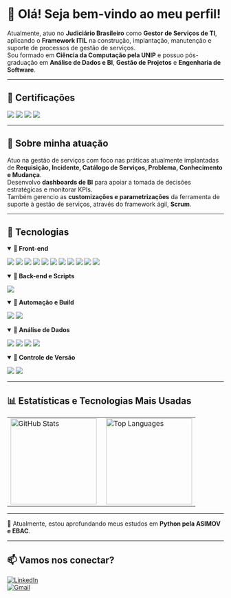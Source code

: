 # 👋 Olá! Seja bem-vindo ao meu perfil!

Atualmente, atuo no **Judiciário Brasileiro** como **Gestor de Serviços de TI**, aplicando o **Framework ITIL** na construção, implantação, manutenção e suporte de processos de gestão de serviços.  
Sou formado em **Ciência da Computação pela UNIP** e possuo pós-graduação em **Análise de Dados e BI**, **Gestão de Projetos** e **Engenharia de Software**.

---

## 📌 Certificações

<p>
  <img src="https://img.shields.io/badge/ITIL%20V3-Foundation-blue" />
  <img src="https://img.shields.io/badge/ITIL%20V3-OSA-blue" />
  <img src="https://img.shields.io/badge/CTFL-Certified%20Tester-orange" />
  <img src="https://img.shields.io/badge/Scrum-Master-green" />
</p>

---

## 💼 Sobre minha atuação

Atuo na gestão de serviços com foco nas práticas atualmente implantadas de **Requisição, Incidente, Catálogo de Serviços, Problema, Conhecimento e Mudança**.  
Desenvolvo **dashboards de BI** para apoiar a tomada de decisões estratégicas e monitorar KPIs.  
Também gerencio as **customizações e parametrizações** da ferramenta de suporte à gestão de serviços, através do framework ágil, **Scrum**.

---

## 🚀 Tecnologias

<details open>
<summary><strong>🔹 Front-end</strong></summary>

<p>
  <img src="https://img.shields.io/badge/CSS3-%231572B6.svg?style=flat&logo=css3&logoColor=white" />
  <img src="https://img.shields.io/badge/JavaScript-%23F7DF1E.svg?style=flat&logo=javascript&logoColor=black" />
  <img src="https://img.shields.io/badge/ES6+-yellow?style=flat&logo=javascript&logoColor=black" />
  <img src="https://img.shields.io/badge/TypeScript-%23007ACC.svg?style=flat&logo=typescript&logoColor=white" />
  <img src="https://img.shields.io/badge/React-%2361DAFB.svg?style=flat&logo=react&logoColor=black" />
  <img src="https://img.shields.io/badge/Vue.js-%234FC08D.svg?style=flat&logo=vuedotjs&logoColor=white" />
  <img src="https://img.shields.io/badge/jQuery-%230769AD.svg?style=flat&logo=jquery&logoColor=white" />
  <img src="https://img.shields.io/badge/Bootstrap-%23563D7C.svg?style=flat&logo=bootstrap&logoColor=white" />
  <img src="https://img.shields.io/badge/Ajax-%23007396.svg?style=flat&logo=ajax&logoColor=white" />
  <img src="https://img.shields.io/badge/SASS-%23CC6699.svg?style=flat&logo=sass&logoColor=white" />
  <img src="https://img.shields.io/badge/LESS-%231D365D.svg?style=flat&logo=less&logoColor=white" />
</p>
</details>

<details open>
<summary><strong>🔹 Back-end e Scripts</strong></summary>

<p>
  <img src="https://img.shields.io/badge/Python-%233776AB.svg?style=flat&logo=python&logoColor=white" />
</p>
</details>

<details open>
<summary><strong>🔹 Automação e Build</strong></summary>

<p>
  <img src="https://img.shields.io/badge/Gulp-%23CF4647.svg?style=flat&logo=gulp&logoColor=white" />
  <img src="https://img.shields.io/badge/Grunt-%23FAA918.svg?style=flat&logo=grunt&logoColor=black" />
</p>
</details>

<details open>
<summary><strong>🔹 Análise de Dados</strong></summary>

<p>
  <img src="https://img.shields.io/badge/Oracle%20Analytics-%23F80000.svg?style=flat&logo=oracle&logoColor=white" />
  <img src="https://img.shields.io/badge/Google%20Data%20Studio-%234285F4.svg?style=flat&logo=googleanalytics&logoColor=white" />
  <img src="https://img.shields.io/badge/Power%20BI-%23F2C811.svg?style=flat&logo=powerbi&logoColor=black" />
  <img src="https://img.shields.io/badge/Tableau-%23E97627.svg?style=flat&logo=tableau&logoColor=white" />
</p>
</details>

<details open>
<summary><strong>🔹 Controle de Versão</strong></summary>

<p>
  <img src="https://img.shields.io/badge/Git-%23F05033.svg?style=flat&logo=git&logoColor=white" />
  <img src="https://img.shields.io/badge/GitHub-%23121011.svg?style=flat&logo=github&logoColor=white" />
</p>
</details>

---

## 📊 Estatísticas e Tecnologias Mais Usadas

<table>
  <tr>
    <td>
      <img 
        align="left" 
        alt="GitHub Stats" 
        height="200" 
        src="https://github-readme-stats.vercel.app/api?username=diegofelipesoares&show_icons=true&theme=tokyonight&include_all_commits=true&locale=pt-br" 
      />
    </td>
    <td>
      <img 
        align="right" 
        alt="Top Languages" 
        height="200" 
        src="https://github-readme-stats.vercel.app/api/top-langs/?username=diegofelipesoares&layout=compact&theme=tokyonight&custom_title=Tecnologias" 
      />
    </td>
  </tr>
</table>

---

📘 Atualmente, estou aprofundando meus estudos em **Python pela ASIMOV e EBAC**.

---

## 📫 Vamos nos conectar?

[![LinkedIn](https://img.shields.io/badge/LinkedIn-Diego%20Soares-blue?style=flat&logo=linkedin)](https://www.linkedin.com/in/diegosoares7/)  
[![Gmail](https://img.shields.io/badge/Gmail-diegofelipesoares%40gmail.com-red?style=flat&logo=gmail&logoColor=white)](mailto:diegofelipesoares@gmail.com)
